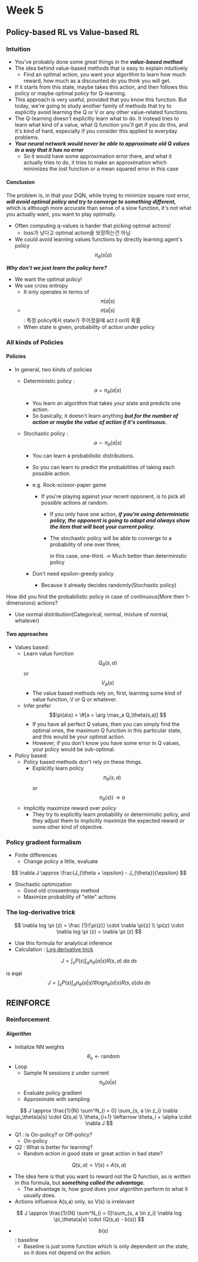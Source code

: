 # Week 5

## Policy-based RL vs Value-based RL

### Intuition

-  You've probably done some great things in the ***value-based method***
  - The idea behind value-based methods that is easy to explain intuitively
    - Find an optimal action, you want your algorithm to learn how much reward, how much as a discounted do you think you will get. 
  - If it starts from this state, maybe takes this action, and then follows this policy or maybe optimal policy for Q-learning. 
- This approach is very useful, provided that you know this function. But today, we're going to study another family of methods that try to explicitly avoid learning the Q or V or any other value-related functions. 
- The Q-learning doesn't explicitly learn what to do. It instead tries to learn what kind of a value, what Q function you'll get if you do this, and it's kind of hard, especially if you consider this applied to everyday problems.
- ***Your neural network would never be able to approximate old Q values in a way that it has no error***
  - So it would have some approximation error there, and what it actually tries to do, it tries to make an approximation which minimizes the lost function or a mean squared error in this case

#### Conclusion

The problem is, in that your DQN, while trying to minimize square root error, ***will avoid optimal policy and try to converge to something different,*** which is although more accurate than sense of a slow function, it's not what you actually want, you want to play optimally.

- Often computing q-values is harder that picking optimal actions!
  - loss가 낮다고 optimal action을 보장하는건 아님
- We could avoid learning values functions by directly learning agent's policy $$\pi_\theta(s|a)$$

***Why don't we just learn the policy here?***

- We want the optimal policy!
- We use cross entropy
  - It only operates in terms of $$\pi(a|s)$$
  - $$\pi(a|s)$$ : 특정 policy에서 state가 주어졌을때 actㅑon의 확률
  - When state is given, probability of action under policy 

### All kinds of Policies

#### Policies

- In general, two kinds of policies

  - Deterministic policy : $$ a  = \pi_\theta(a|s)$$

    - You learn an algorithm that takes your state and predicts one action.
    - So basically, it doesn't learn anything ***but for the number of action or maybe the value of action if it's continuous.***

  - Stochastic policy : $$a \sim \pi_\theta(a|s)$$

    - You can learn a probabilistic distributions.

    - So you can learn to predict the probabilities of taking each possible action.

    - e.g. Rock-scissor-paper game

      - If you're playing against your recent opponent, is to pick all possible actions at random.

        - If you only have one action, ***if you're using deterministic policy, the opponent is going to adapt and always show the item that will beat your current policy.***

        - The stochastic policy will be able to converge to a probability of one over three, 

          in this case, one-third. -> Much better than deterministic policy

    - Don't need epsilon-greedy policy

      - Because it already decides randomly(Stochastic policy)

How did you find the probabilistic policy in case of continuous(More then 1-dimensions) actions?

- Use normal distribution(Categorical, normal, mixture of normal, whatever)

#### Two approaches

- Values based:
  - Learn value function $$Q_\theta(s,a)$$ or $$V_\theta(s)$$
    - The value based methods rely on, first, learning some kind of value function, V or Q or whatever. 
  - Infer prefer $$\pi(a\s) = \#[a = \arg \max_a Q_\theta(s,a)] $$
    - If you have all perfect Q values, then you can simply find the optimal ones, the maximum Q function in this particular state, and this would be your optimal action.
    - However, if you don't know you have some error in Q values, your policy would be sub-optimal.
- Policy based:
  - Policy based methods don't rely on these things.
    - Explicitly learn policy $$\pi_\theta(s,a)$$ or $$\pi_\theta(s)) \rightarrow a$$
  - Implicitly maximize reward over policy
    - They try to explicitly learn probability or deterministic policy, and they adjust them to implicitly maximize the expected reward or some other kind of objective. 

### Policy gradient formalism

- Finite differences
  - Change policy a little, evaluate

$$
\nabla J \approx \frac{J_{\theta + \epsilon} - J_{\theta}}{\epsilon}
$$

- Stochastic optimization
  - Good old crossentropy method
  - Maximize probability of "elite" actions

### The  log-derivative trick

$$
\nabla log \pi (z) = \frac {1}{\pi(z)} \cdot \nabla \pi(z) \\
\pi(z) \cdot \nabla log \pi (z) = \nabla \pi (z)
$$

- Use this formula for analytical inference
- Calculation : [Log derivative trick](http://www.1-4-5.net/~dmm/ml/log_derivative_trick.pdf)

$$
J = \int_s P(s) \int_a \pi_\theta(a |s) R(s,a)\text{ }da\text{ } ds
$$

is eqal
$$
J = \int_s P(s) \int_a \pi_\theta (a|s) \nabla log\pi_\theta (a|s) R(s,a) da \text{ } ds
$$

## REINFORCE

### Reinforcement

#### Algorithm

- Initialize NN weights $$\theta_o \leftarrow \text{random}$$ 
- Loop
  - Sample N sessions z under current $$\pi_\theta(a|s)$$
  - Evaluate policy gradient
  - Approximate with sampling

$$
J \approx \frac{1}{N} \sum^N_{i = 0} \sum_{s, a \in z_i} \nabla log\pi_\theta(a|s) \cdot Q(s,a) \\
\theta_{i+1} \leftarrow \theta_i + \alpha \cdot \nabla J
$$

- Q1 : is On-policy? or Off-policy?
  - On-policy
- Q2 : What is better for learning?
  - Random action in good state or great action in bad state?

$$
Q(s,a) = V(s) + A(s,a)
$$

- The idea here is that you want to reward not the Q function, as is written in this formula, but ***something called the advantage.***
  - The advantage is, how good does your algorithm perform to what it usually does.
- Actions influence A(s,a) only, so V(s) is irrelevant

$$
J \approx \frac{1}{N} \sum^N_{i = 0}\sum_{s, a \in z_i} \nabla log \pi_\theta(a|s) \cdot (Q(s,a) - b(s))
$$

- $$b(s)$$ : baseline
  - Baseline is just some function which is only dependent on the state, so it does not depend on the action. 

